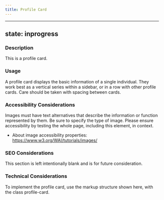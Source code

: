 ```yaml
---
title: Profile Card
---
```


---
state: inprogress
---

### Description
This is a profile card.

### Usage
A profile card displays the basic information of a single individual. They work best as a vertical series within a sidebar, or in a row with other profile cards. Care should be taken with spacing between cards.

### Accessibility Considerations
Images must have text alternatives that describe the information or function represented by them. Be sure to specify the type of image. Please ensure accessibility by testing the whole page, including this element, in context.

* About image accessibility properties: https://www.w3.org/WAI/tutorials/images/

### SEO Considerations
This section is left intentionally blank and is for future consideration.

### Technical Considerations
To implement the profile card, use the markup structure shown here, with the class profile-card.
